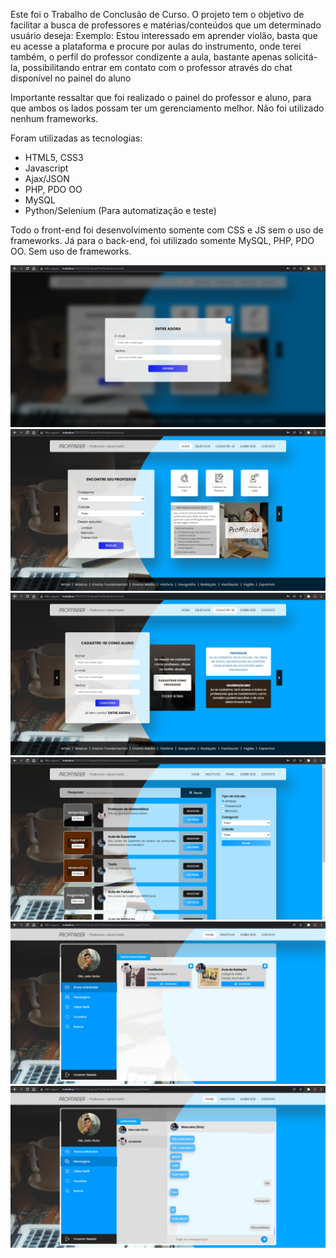 Este foi o Trabalho de Conclusão de Curso.
O projeto tem o objetivo de facilitar a busca de professores e matérias/conteúdos que um determinado usuário deseja:
Exemplo: Estou interessado em aprender violão, basta que eu acesse a plataforma e procure por aulas do instrumento, onde terei também, o perfil do professor condizente a aula, bastante apenas solicitá-la, possibilitando entrar em contato com o professor através do chat disponível no painel do aluno

Importante ressaltar que foi realizado o painel do professor e aluno, para que ambos os lados possam ter um gerenciamento melhor.
Não foi utilizado nenhum frameworks.

Foram utilizadas as tecnologias:
- HTML5, CSS3
- Javascript
- Ajax/JSON
- PHP, PDO OO
- MySQL
- Python/Selenium (Para automatização e teste)

Todo o front-end foi desenvolvimento somente com CSS e JS sem o uso de frameworks.
Já para o back-end, foi utilizado somente MySQL, PHP, PDO OO. Sem uso de frameworks.

![Alt text](/front-end/img/screenshots/modal-login-index.png?raw=true "Modal Inicial para Login")
![Alt text](/front-end/img/screenshots/screen-home.png?raw=true "Tela inicial")
![Alt text](/front-end/img/screenshots/screen-signup.png?raw=true "Tela para cadastro")
![Alt text](/front-end/img/screenshots/screen-search.png?raw=true "Tela para busca de áreas/matérias")
![Alt text](/front-end/img/screenshots/screen-panel-aluno.png?raw=true "Painel do aluno")
![Alt text](/front-end/img/screenshots/screen-panel-chat.png?raw=true "Chat do aluno com o professor")
